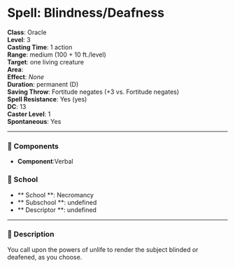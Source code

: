 
# Spell: Blindness/Deafness
**Class**: Oracle  
**Level**: 3  
**Casting Time**: 1 action  
**Range**: medium (100 + 10 ft./level)  
**Target**: one living creature  
**Area**:   
**Effect**: _None_  
**Duration**: permanent (D)  
**Saving Throw**: Fortitude negates (+3 vs. Fortitude negates)  
**Spell Resistance**: Yes (yes)  
**DC**: 13  
**Caster Level**: 1  
**Spontaneous**: Yes

---

### 🔮 Components
- **Component**:Verbal

### 🏫 School
- ** School **: Necromancy
- ** Subschool **: undefined
- ** Descriptor **: undefined
---

### 📜 Description
You call upon the powers of unlife to render the subject blinded or deafened, as you choose.
